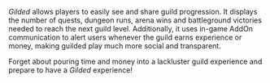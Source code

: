 _Gilded_ allows players to easily see and share guild progression. It displays the number of quests, dungeon runs, arena wins and battleground victories needed to reach the next guild level. Additionally, it uses in-game AddOn communication to alert users whenever the guild earns experience or money, making guilded play much more social and transparent.

Forget about pouring time and money into a lackluster guild experience and prepare to have a _Gilded_ experience!